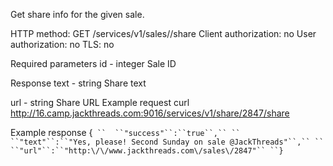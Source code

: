 Get share info for the given sale.

HTTP method: GET /services/v1/sales/<id>/share
Client authorization: no
User authorization: no
TLS: no

Required parameters
 id - integer Sale ID

Response
 text - string Share text

url - string Share URL
Example request
        curl http://16.camp.jackthreads.com:9016/services/v1/share/2847/share

Example response
        {`
``  ``"success"``:``true``,``
``  ``"text"``:``"Yes, please! Second Sunday on sale @JackThreads"``,``
``  ``"url"``:``"http:\/\/www.jackthreads.com\/sales\/2847"``
``}`
